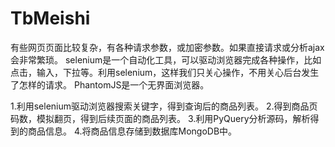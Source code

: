 # TbMeishi
有些网页页面比较复杂，有各种请求参数，或加密参数。如果直接请求或分析ajax会非常繁琐。
selenium是一个自动化工具，可以驱动浏览器完成各种操作，比如点击，输入，下拉等。利用selenium，这样我们只关心操作，不用关心后台发生了怎样的请求。
PhantomJS是一个无界面浏览器。

1.利用selenium驱动浏览器搜索关键字，得到查询后的商品列表。
2.得到商品页码数，模拟翻页，得到后续页面的商品列表。
3.利用PyQuery分析源码，解析得到的商品信息。
4.将商品信息存储到数据库MongoDB中。
